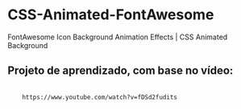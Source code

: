 # CSS-Animated-FontAwesome
FontAwesome Icon Background Animation Effects | CSS Animated Background

<h2>Projeto de aprendizado, com base no vídeo:</h2>
<pre>
  <code>
    https://www.youtube.com/watch?v=fDSd2fudits
  </code>
</pre>
